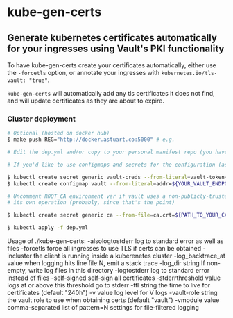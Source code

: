 # kube-gen-certs
## Generate kubernetes certificates automatically for your ingresses using Vault's PKI functionality

To have kube-gen-certs create your certificates automatically, either use the
`-forcetls` option, or annotate your ingresses with `kubernetes.io/tls-vault: "true"`.

`kube-gen-certs` will automatically add any tls certificates it does not find,
and will update certificates as they are about to expire.

### Cluster deployment
```bash
# Optional (hosted on docker hub)
$ make push REG="http://docker.astuart.co:5000" # e.g.

# Edit the dep.yml and/or copy to your personal manifest repo (you have one, right?)

# If you'd like to use configmaps and secrets for the configuration (as dep.yml does by default), then create them as follows, or from manifests wherever you store your config (again, a git repo, right??)

$ kubectl create secret generic vault-creds --from-literal=vault-token=${YOUR_VAULT_TOKEN}
$ kubectl create configmap vault --from-literal=addr=${YOUR_VAULT_ENDPOINT}

# Uncomment ROOT_CA environment var if vault uses a non-publicly-trusted CA for
# its own operation (probably, since that's the point)

$ kubectl create secret generic ca --from-file=ca.crt=${PATH_TO_YOUR_CA_CERT}

$ kubectl apply -f dep.yml
```

Usage of ./kube-gen-certs:
  -alsologtostderr
    	log to standard error as well as files
  -forcetls
    	force all ingresses to use TLS if certs can be obtained
  -incluster
    	the client is running inside a kuberenetes cluster
  -log_backtrace_at value
    	when logging hits line file:N, emit a stack trace
  -log_dir string
    	If non-empty, write log files in this directory
  -logtostderr
    	log to standard error instead of files
  -self-signed
    	self-sign all certificates
  -stderrthreshold value
    	logs at or above this threshold go to stderr
  -ttl string
    	the time to live for certificates (default "240h")
  -v value
    	log level for V logs
  -vault-role string
    	the vault role to use when obtaining certs (default "vault")
  -vmodule value
    	comma-separated list of pattern=N settings for file-filtered logging
